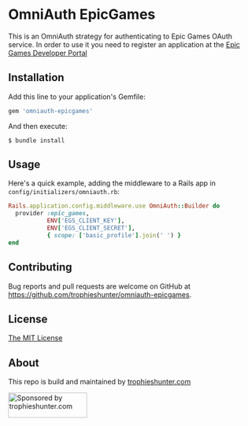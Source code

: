 # OmniAuth EpicGames

This is an OmniAuth strategy for authenticating to Epic Games OAuth
service. In order to use it you need to register an application at the
[Epic Games Developer Portal](https://dev.epicgames.com)


## Installation

Add this line to your application's Gemfile:

```ruby
gem 'omniauth-epicgames'
```

And then execute:

```
$ bundle install
```

## Usage

Here's a quick example, adding the middleware to a Rails app in `config/initializers/omniauth.rb`:

```ruby
Rails.application.config.middleware.use OmniAuth::Builder do
  provider :epic_games,
           ENV['EGS_CLIENT_KEY'],
           ENV['EGS_CLIENT_SECRET'],
           { scope: ['basic_profile'].join(' ') }
end
```

## Contributing

Bug reports and pull requests are welcome on GitHub at https://github.com/trophieshunter/omniauth-epicgames.

## License

[The MIT License](http://opensource.org/licenses/MIT)

## About

This repo is build and maintained by <a href="https://trophieshunter.com/">trophieshunter.com</a>

<a href="https://trophieshunter.com/">
  <img src="https://cdn.trophieshunter.com/logo-dark.webp" alt="Sponsored by trophieshunter.com" width="160" height="51">
</a>

